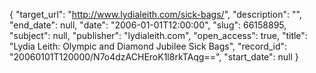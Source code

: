 {
  "target_url": "http://www.lydialeith.com/sick-bags/", 
  "description": "", 
  "end_date": null, 
  "date": "2006-01-01T12:00:00", 
  "slug": 66158895, 
  "subject": null, 
  "publisher": "lydialeith.com", 
  "open_access": true, 
  "title": "Lydia Leith: Olympic and Diamond Jubilee Sick Bags", 
  "record_id": "20060101T120000/N7o4dzACHEroK1l8rkTAqg==", 
  "start_date": null
}

